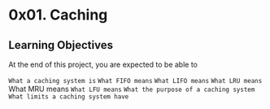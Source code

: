 # 0x01. Caching

## Learning Objectives

At the end of this project, you are expected to be able to

`What a caching system is`
`What FIFO means`
`What LIFO means`
`What LRU means`
What MRU means
`What LFU means`
`What the purpose of a caching system`
`What limits a caching system have`
